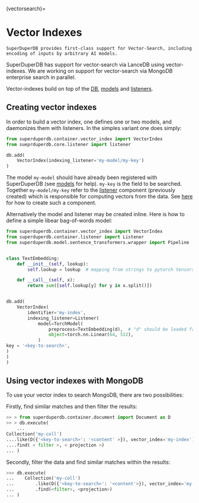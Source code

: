 (vectorsearch)=
# Vector Indexes 

```{note}
SuperDuperDB provides first-class support for Vector-Search, including 
encoding of inputs by arbitrary AI models.
```

SuperDuperDB has support for vector-search via LanceDB using vector-indexes.
We are working on support for vector-search via MongoDB enterprise search in parallel.

Vector-indexes build on top of the [DB](db), [models](models) and [listeners](listeners).

## Creating vector indexes

In order to build a vector index, one defines one or two models, and daemonizes them with listeners.
In the simples variant one does simply:

```python
from superduperdb.container.vector_index import VectorIndex
from sueprduperdb.core.listener import listener

db.add(
    VectorIndex(indexing_listener='my-model/my-key')
)
```

The model `my-model` should have already been registered with SuperDuperDB (see [models](models) for help). `my-key` is the field to be searched. Together `my-model/my-key` refer to the [listener](listeners) component (previously created) which is responsible for computing vectors from the data.
See [here](listener) for how to create such a component.

Alternatively the model and listener may be created inline. 
Here is how to define a simple libear bag-of-words model:

```python
from superduperdb.container.vector_index import VectorIndex
from superduperdb.container.listener import Listener
from superduperdb.model.sentence_transformers.wrapper import Pipeline


class TextEmbedding:
    def __init__(self, lookup):
        self.lookup = lookup  # mapping from strings to pytorch tensors

    def __call__(self, x):
        return sum([self.lookup[y] for y in x.split()])


db.add(
    VectorIndex(
        identifier='my-index',
        indexing_listener=Listener(
            model=TorchModel(
                preprocess=TextEmbedding(d),  # "d" should be loaded from disk
                object=torch.nn.Linear(64, 512),
            )
key = '<key-to-search>',
)
)
)
```

## Using vector indexes with MongoDB

To use your vector index to search MongoDB, there are two possibilities:

Firstly, find similar matches and then filter the results:

```python
>> > from superduperdb.container.document import Document as D
>> > db.execute(
    ...
Collection('my-coll')
....like(D({'<key-to-search>': '<content' >}), vector_index='my-index')
....find( < filter >, < projection >)
... )
```

Secondly, filter the data and find similar matches within the results:

```python
>>> db.execute(
...    Collection('my-coll')
...        .like(D({'<key-to-search>': '<content'>}), vector_index='my-index')
...        .find(<filter>, <projection>)
... )
```